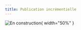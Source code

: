 ```yaml
---
title: Publication incrémentielle
---
```


![En construction](assets/images/under-construction.png){ width="50%" }